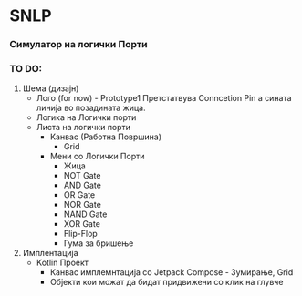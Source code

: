 # SNLP
### Симулатор на логички Порти
### TO DO:
1. Шема (дизајн)
	- Лого (for now)
			- Prototype1 Претстатвува Conncetion Pin а сината линија во позадината жица. 
	- Логика на Логички порти
	- Листа на логички порти
		- Канвас (Работна Површина)
			- Grid
		- Мени со Логички Порти
			- Жица
			- NOT Gate
			- AND Gate
			- OR Gate
			- NOR Gate
			- NAND Gate
			- XOR Gate
			- Flip-Flop
			- Гума за бришење
2. Имплентација
	- Kotlin Проект
		- Канвас имплемнтација со Jetpack Compose
				- Зумирање, Grid
		- Објекти кои можат да бидат придвижени со клик на глувче
	
		
